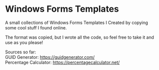 # Windows Forms Templates

A small collections of Windows Forms Templates I Created by copying some cool stuff I found online.

The format was copied, but I wrote all the code, so feel free to take it and use as you please!

Sources so far:  
GUID Generator: https://guidgenerator.com/  
Percentage Calculator: https://percentagecalculator.net/  